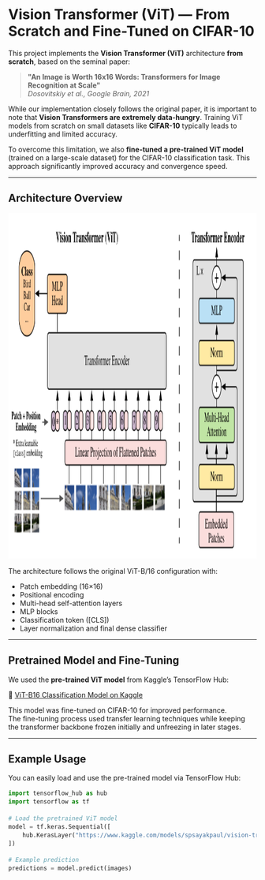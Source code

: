 # Vision Transformer (ViT) — From Scratch and Fine-Tuned on CIFAR-10

This project implements the **Vision Transformer (ViT)** architecture **from scratch**, based on the seminal paper:

> **"An Image is Worth 16x16 Words: Transformers for Image Recognition at Scale"**  
> *Dosovitskiy et al., Google Brain, 2021*

While our implementation closely follows the original paper, it is important to note that **Vision Transformers are extremely data-hungry**. Training ViT models from scratch on small datasets like **CIFAR-10** typically leads to underfitting and limited accuracy.  

To overcome this limitation, we also **fine-tuned a pre-trained ViT model** (trained on a large-scale dataset) for the CIFAR-10 classification task. This approach significantly improved accuracy and convergence speed.

---

##  Architecture Overview

<p align="center">
  <img src="./Images/vit_figure.png" alt="Vision Transformer Architecture" width="700" height="700">
</p>

The architecture follows the original ViT-B/16 configuration with:
- Patch embedding (16×16)
- Positional encoding
- Multi-head self-attention layers
- MLP blocks
- Classification token ([CLS])
- Layer normalization and final dense classifier

---

##  Pretrained Model and Fine-Tuning

We used the **pre-trained ViT model** from Kaggle’s TensorFlow Hub:

🔗 [ViT-B16 Classification Model on Kaggle](https://www.kaggle.com/models/spsayakpaul/vision-transformer/TensorFlow2/vit-b16-classification/1)

This model was fine-tuned on CIFAR-10 for improved performance.  
The fine-tuning process used transfer learning techniques while keeping the transformer backbone frozen initially and unfreezing in later stages.

---

##  Example Usage

You can easily load and use the pre-trained model via TensorFlow Hub:

```python
import tensorflow_hub as hub
import tensorflow as tf

# Load the pretrained ViT model
model = tf.keras.Sequential([
    hub.KerasLayer("https://www.kaggle.com/models/spsayakpaul/vision-transformer/TensorFlow2/vit-b8-classification/1")
])

# Example prediction
predictions = model.predict(images)

